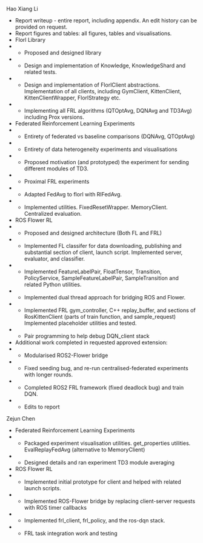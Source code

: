Hao Xiang Li
- Report writeup - entire report, including appendix. An edit history can be provided on request.
- Report figures and tables: all figures, tables and visualisations.
- Florl Library
- - Proposed and designed library
- - Design and implementation of Knowledge, KnowledgeShard and related tests.
- - Design and implementation of FlorlClient abstractions. Implementation of all clients, including GymClient, KittenClient, KittenClientWrapper, FlorlStrategy etc.
- - Implementing all FRL algorithms (QTOptAvg, DQNAvg and TD3Avg) including Prox versions.
- Federated Reinforcement Learning Experiments
- - Entirety of federated vs baseline comparisons (DQNAvg, QTOptAvg)
- - Entirety of data heterogeneity experiments and visualisations
- - Proposed motivation (and prototyped) the experiment for sending different modules of TD3.
- - Proximal FRL experiments
- - Adapted FedAvg to florl with RlFedAvg. 
- - Implemented utilities. FixedResetWrapper. MemoryClient. Centralized evaluation. 
- ROS Flower RL
- - Proposed and designed architecture (Both FL and FRL)
- - Implemented FL classifer for data downloading, publishing and substantial section of client, launch script. Implemented server, evaluator, and classifier.
- - Implemented FeatureLabelPair, FloatTensor, Transition, PolicyService, SampleFeatureLabelPair, SampleTransition and related Python utilities.
- - Implemented dual thread approach for bridging ROS and Flower.
- - Implemented FRL gym_controller, C++ replay_buffer, and sections of RosKittenClient (parts of train function, and sample_request) Implemented placeholder utilities and tested.
- - Pair programming to help debug DQN_client stack
- Additional work completed in requested approved extension:
- - Modularised ROS2-Flower bridge
- - Fixed seeding bug, and re-run centralised-federated experiments with longer rounds.
- - Completed ROS2 FRL framework (fixed deadlock bug) and train DQN.
- - Edits to report

Zejun Chen
- Federated Reinforcement Learning Experiments
- - Packaged experiment visualisation utilities. get_properties utilities. EvalReplayFedAvg (alternative to MemoryClient)
- - Designed details and ran experiment TD3 module averaging
- ROS Flower RL
- - Implemented initial prototype for client and helped with related launch scripts.
- - Implemented ROS-Flower bridge by replacing client-server requests with ROS timer callbacks
- - Implemented frl_client, frl_policy, and the ros-dqn stack.
- - FRL task integration work and testing

